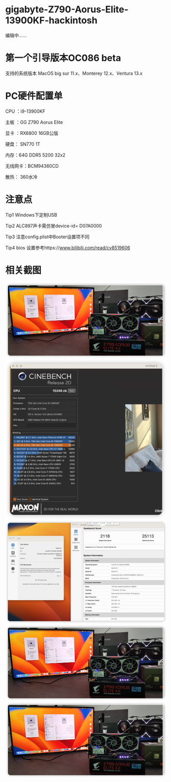 # gigabyte-Z790-Aorus-Elite-13900KF-hackintosh

编辑中......

# 第一个引导版本OC086 beta

支持的系统版本 MacOS big sur 11.x、Monterey 12.x、Ventura 13.x

# PC硬件配置单
CPU ：i9-13900KF

主板 ：GG Z790 Aorus Elite 

显卡 ：RX6800 16GB公版

硬盘： SN770 1T

内存：64G DDR5 5200 32x2

无线网卡：BCM94360CD

散热： 360水冷


# 注意点
Tip1  Windows下定制USB

Tip2  ALC897声卡需仿冒device-id= D07A0000

Tip3  注意config.plist中Booter设置项不同

Tip4 bios 设置参考https://www.bilibili.com/read/cv8519606

# 相关截图

![](https://github.com/Xmingbai/gigabyte-Z790-Aorus-Elite-13900KF-hackintosh/blob/main/PC.png)
![](https://github.com/Xmingbai/gigabyte-Z790-Aorus-Elite-13900KF-hackintosh/blob/main/R20.png)
![](https://github.com/Xmingbai/gigabyte-Z790-Aorus-Elite-13900KF-hackintosh/blob/main/geek.png)
![](https://github.com/Xmingbai/gigabyte-Z790-Aorus-Elite-13900KF-hackintosh/blob/main/PC.png)
![](https://github.com/Xmingbai/gigabyte-Z790-Aorus-Elite-13900KF-hackintosh/blob/main/PC.png)
